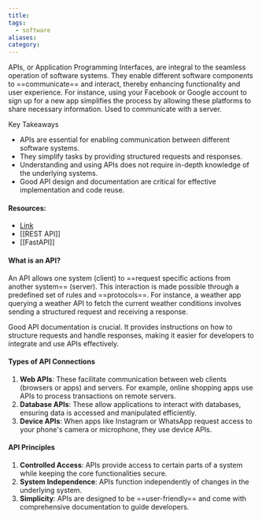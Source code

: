 ```yaml
---
title: 
tags:
  - software
aliases: 
category:
---
```

APIs, or Application Programming Interfaces, are integral to the seamless operation of software systems. They enable different software components to ==communicate== and interact, thereby enhancing functionality and user experience. For instance, using your Facebook or Google account to sign up for a new app simplifies the process by allowing these platforms to share necessary information. Used to communicate with a server.

 Key Takeaways
- APIs are essential for enabling communication between different software systems.
- They simplify tasks by providing structured requests and responses.
- Understanding and using APIs does not require in-depth knowledge of the underlying systems.
- Good API design and documentation are critical for effective implementation and code reuse.
####  Resources:

- [Link](https://www.youtube.com/watch?v=yBZO5Rb4ibo)
- [[REST API]]
- [[FastAPI]]
#### What is an API?

An API  allows one system (client) to ==request specific actions from another system== (server). This interaction is made possible through a predefined set of rules and ==protocols==. For instance, a weather app querying a weather API to fetch the current weather conditions involves sending a structured request and receiving a response.

Good API documentation is crucial. It provides instructions on how to structure requests and handle responses, making it easier for developers to integrate and use APIs effectively.
#### Types of API Connections

1. **Web APIs**: These facilitate communication between web clients (browsers or apps) and servers. For example, online shopping apps use APIs to process transactions on remote servers.
2. **Database APIs**: These allow applications to interact with databases, ensuring data is accessed and manipulated efficiently.
3. **Device APIs**: When apps like Instagram or WhatsApp request access to your phone's camera or microphone, they use device APIs.
#### API Principles

1. **Controlled Access**: APIs provide access to certain parts of a system while keeping the core functionalities secure.
2. **System Independence**: APIs function independently of changes in the underlying system.
3. **Simplicity**: APIs are designed to be ==user-friendly== and come with comprehensive documentation to guide developers.




